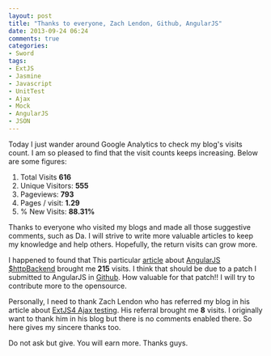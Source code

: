 ```yaml
---
layout: post
title: "Thanks to everyone, Zach Lendon, Github, AngularJS"
date: 2013-09-24 06:24
comments: true
categories: 
- Sword
tags:
- ExtJS
- Jasmine
- Javascript
- UnitTest
- Ajax
- Mock
- AngularJS
- JSON
---
```


[ExtJS4 Ajax testing]: http://zachlendon.github.io/blog/2013/04/02/updated-extjs4-mock-ajax-library-for-jasmine/
[article]: http://www.thinkingincrowd.me/blog/2013/06/08/how-to-verify-json-data-with-angularjs-httpbackend/
[AngularJS]: http://angularjs.org
[$httpBackend]: http://docs.angularjs.org/api/ngMock.$httpBackend
[Github]: https://github.com

Today I just wander around Google Analytics to check my blog's visits count.  I am so pleased to find that the visit counts keeps increasing.  Below are some figures:  

1. Total Visits **616**  
2. Unique Visitors: **555**  
3. Pageviews: **793**  
4. Pages / visit: **1.29**  
5. % New Visits: **88.31%**  

Thanks to everyone who visited my blogs and made all those suggestive comments, such as Da.  I will strive to write more valuable articles to keep my knowledge and help others.  Hopefully, the return visits can grow more.  

I happened to found that This particular [article][] about [AngularJS][] [$httpBackend][] brought me **215** visits.  I think that should be due to a patch I submitted to AngularJS in [Github][].  How valuable for that patch!!  I will try to contribute more to the opensource.  

Personally, I need to thank Zach Lendon who has referred my blog in his article about [ExtJS4 Ajax testing][].  His referral brought me **8** visits.  I originally want to thank him in his blog but there is no comments enabled there.  So here gives my sincere thanks too.  

Do not ask but give.  You will earn more.  Thanks guys.
